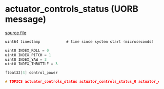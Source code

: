 # actuator_controls_status (UORB message)



[source file](https://github.com/PX4/PX4-Autopilot/blob/main/msg/actuator_controls_status.msg)

```c
uint64 timestamp            # time since system start (microseconds)

uint8 INDEX_ROLL = 0
uint8 INDEX_PITCH = 1
uint8 INDEX_YAW = 2
uint8 INDEX_THROTTLE = 3

float32[4] control_power

# TOPICS actuator_controls_status actuator_controls_status_0 actuator_controls_status_1

```
